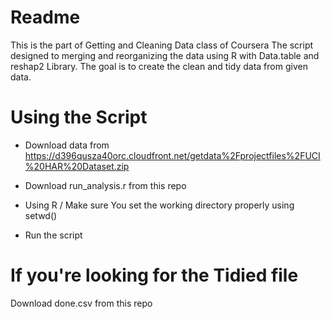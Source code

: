 # Readme

This is the part of Getting and Cleaning Data class of Coursera
The script designed to merging and reorganizing the data using R with Data.table and reshap2 Library.
The goal is to create the clean and tidy data from given data.

# Using the Script

- Download data from 
https://d396qusza40orc.cloudfront.net/getdata%2Fprojectfiles%2FUCI%20HAR%20Dataset.zip 

- Download run_analysis.r from this repo

- Using R / Make sure You set the working directory properly using setwd()

- Run the script 

# If you're looking for the Tidied file

Download done.csv from this repo
